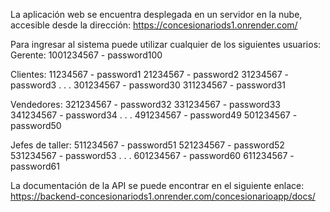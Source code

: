 La aplicación web se encuentra desplegada en un servidor en la nube, accesible desde la dirección:
https://concesionariods1.onrender.com/

Para ingresar al sistema puede utilizar cualquier de los siguientes usuarios:
Gerente:
1001234567 - password100

Clientes:
11234567 - password1
21234567 - password2
31234567 - password3
.
.
.
301234567 - password30
311234567 - password31


Vendedores:
321234567 - password32
331234567 - password33
341234567 - password34
.
.
.
491234567 - password49
501234567 - password50


Jefes de taller:
511234567 - password51
521234567 - password52
531234567 - password53
.
.
.
601234567 - password60
611234567 - password61


La documentación de la API se puede encontrar en el siguiente enlace:
https://backend-concesionariods1.onrender.com/concesionarioapp/docs/
